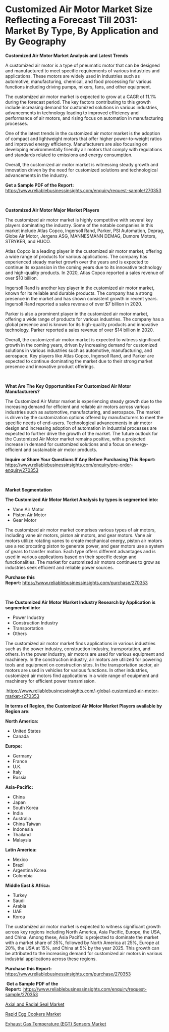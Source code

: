 <p><h1>Customized Air Motor Market Size Reflecting a Forecast Till 2031: Market By Type, By Application and By Geography</h1></p><p><strong>Customized Air Motor Market Analysis and Latest Trends</strong></p>
<p><p>A customized air motor is a type of pneumatic motor that can be designed and manufactured to meet specific requirements of various industries and applications. These motors are widely used in industries such as automotive, manufacturing, chemical, and food processing for various functions including driving pumps, mixers, fans, and other equipment.</p><p>The customized air motor market is expected to grow at a CAGR of 11.1% during the forecast period. The key factors contributing to this growth include increasing demand for customized solutions in various industries, advancements in technology leading to improved efficiency and performance of air motors, and rising focus on automation in manufacturing processes.</p><p>One of the latest trends in the customized air motor market is the adoption of compact and lightweight motors that offer higher power-to-weight ratios and improved energy efficiency. Manufacturers are also focusing on developing environmentally friendly air motors that comply with regulations and standards related to emissions and energy consumption.</p><p>Overall, the customized air motor market is witnessing steady growth and innovation driven by the need for customized solutions and technological advancements in the industry.</p></p>
<p><strong>Get a Sample PDF of the Report:&nbsp;</strong> <a href="https://www.reliablebusinessinsights.com/enquiry/request-sample/270353">https://www.reliablebusinessinsights.com/enquiry/request-sample/270353</a></p>
<p>&nbsp;</p>
<p><strong>Customized Air Motor Major Market Players</strong></p>
<p><p>The customized air motor market is highly competitive with several key players dominating the industry. Some of the notable companies in this market include Atlas Copco, Ingersoll Rand, Parker, PSI Automation, Deprag, Globe Air Motor, Jergens ASG, MANNESMANN DEMAG, Dumore Motors, STRYKER, and HUCO.</p><p>Atlas Copco is a leading player in the customized air motor market, offering a wide range of products for various applications. The company has experienced steady market growth over the years and is expected to continue its expansion in the coming years due to its innovative technology and high-quality products. In 2020, Atlas Copco reported a sales revenue of over $10 billion.</p><p>Ingersoll Rand is another key player in the customized air motor market, known for its reliable and durable products. The company has a strong presence in the market and has shown consistent growth in recent years. Ingersoll Rand reported a sales revenue of over $7 billion in 2020.</p><p>Parker is also a prominent player in the customized air motor market, offering a wide range of products for various industries. The company has a global presence and is known for its high-quality products and innovative technology. Parker reported a sales revenue of over $14 billion in 2020.</p><p>Overall, the customized air motor market is expected to witness significant growth in the coming years, driven by increasing demand for customized solutions in various industries such as automotive, manufacturing, and aerospace. Key players like Atlas Copco, Ingersoll Rand, and Parker are expected to continue dominating the market due to their strong market presence and innovative product offerings.</p></p>
<p>&nbsp;</p>
<p><strong>What Are The Key Opportunities For Customized Air Motor Manufacturers?</strong></p>
<p><p>The Customized Air Motor market is experiencing steady growth due to the increasing demand for efficient and reliable air motors across various industries such as automotive, manufacturing, and aerospace. The market is driven by the customization options offered by manufacturers to meet the specific needs of end-users. Technological advancements in air motor design and increasing adoption of automation in industrial processes are expected to further drive the growth of the market. The future outlook for the Customized Air Motor market remains positive, with a projected increase in demand for customized solutions and a focus on energy-efficient and sustainable air motor products.</p></p>
<p><strong>Inquire or Share Your Questions If Any Before Purchasing This Report:</strong> <a href="https://www.reliablebusinessinsights.com/enquiry/pre-order-enquiry/270353">https://www.reliablebusinessinsights.com/enquiry/pre-order-enquiry/270353</a></p>
<p>&nbsp;</p>
<p><strong>Market Segmentation</strong></p>
<p><strong>The Customized Air Motor Market Analysis by types is segmented into:</strong></p>
<p><ul><li>Vane Air Motor</li><li>Piston Air Motor</li><li>Gear Motor</li></ul></p>
<p><p>The customized air motor market comprises various types of air motors, including vane air motors, piston air motors, and gear motors. Vane air motors utilize rotating vanes to create mechanical energy, piston air motors use a reciprocating piston to generate power, and gear motors use a system of gears to transfer motion. Each type offers different advantages and is used in various applications based on their specific design and functionalities. The market for customized air motors continues to grow as industries seek efficient and reliable power sources.</p></p>
<p><strong>Purchase this Report:&nbsp;</strong><a href="https://www.reliablebusinessinsights.com/purchase/270353">https://www.reliablebusinessinsights.com/purchase/270353</a></p>
<p>&nbsp;</p>
<p><strong>The Customized Air Motor Market Industry Research by Application is segmented into:</strong></p>
<p><ul><li>Power Industry</li><li>Construction Industry</li><li>Transportation</li><li>Others</li></ul></p>
<p><p>The customized air motor market finds applications in various industries such as the power industry, construction industry, transportation, and others. In the power industry, air motors are used for various equipment and machinery. In the construction industry, air motors are utilized for powering tools and equipment on construction sites. In the transportation sector, air motors are used in vehicles for various functions. In other industries, customized air motors find applications in a wide range of equipment and machinery for efficient power transmission.</p></p>
<p><a href="https://www.reliablebusinessinsights.com/-global-customized-air-motor-market-r270353">&nbsp;https://www.reliablebusinessinsights.com/-global-customized-air-motor-market-r270353</a></p>
<p><strong>In terms of Region, the Customized Air Motor Market Players available by Region are:</strong></p>
<p>
    <p> <strong> North America: </strong>
        <ul>
            <li>United States</li>
            <li>Canada</li>
        </ul>
        </p> 
    <p> <strong> Europe: </strong>
        <ul>
            <li>Germany</li>
            <li>France</li>
            <li>U.K.</li>
            <li>Italy</li>
            <li>Russia</li>
        </ul>
        </p> 
    <p> <strong> Asia-Pacific: </strong>
        <ul>
            <li>China</li>
            <li>Japan</li>
            <li>South Korea</li>
            <li>India</li>
            <li>Australia</li>
            <li>China Taiwan</li>
            <li>Indonesia</li>
            <li>Thailand</li>
            <li>Malaysia</li>
        </ul>
        </p> 
    <p> <strong> Latin America: </strong>
        <ul>
            <li>Mexico</li>
            <li>Brazil</li>
            <li>Argentina Korea</li>
            <li>Colombia</li>
        </ul>
        </p> 
    <p> <strong> Middle East & Africa: </strong>
        <ul>
            <li>Turkey</li>
            <li>Saudi</li>
            <li>Arabia</li>
            <li>UAE</li>
            <li>Korea</li>
        </ul>
    </p>
    </p>
<p><p>The customized air motor market is expected to witness significant growth across key regions including North America, Asia Pacific, Europe, the USA, and China. Among these, Asia Pacific is projected to dominate the market with a market share of 35%, followed by North America at 25%, Europe at 20%, the USA at 15%, and China at 5% by the year 2025. This growth can be attributed to the increasing demand for customized air motors in various industrial applications across these regions.</p></p>
<p><strong>Purchase this Report: </strong><a href="https://www.reliablebusinessinsights.com/purchase/270353">https://www.reliablebusinessinsights.com/purchase/270353</a></p>
<p>&nbsp;<strong>Get a Sample PDF of the Report:&nbsp;&nbsp;</strong><a href="https://www.reliablebusinessinsights.com/enquiry/request-sample/270353">https://www.reliablebusinessinsights.com/enquiry/request-sample/270353</a></p>
<p><strong></strong></p>
<p><p><a href="https://issuu.com/reportprime-2/docs/axial-and-radial-seal-market-size-2030.pptx">Axial and Radial Seal Market</a></p><p><a href="https://medium.com/@parmer78465/global-rapid-egg-cookers-market-trends-insights-into-growth-opportunities-and-challenges-96d4ff1ed67e">Rapid Egg Cookers Market</a></p><p><a href="https://medium.com/@marisolking1/exhaust-gas-temperature-egt-sensors-market-size-share-analysis-growth-trends-forecast-2024-41e111999b3c">Exhaust Gas Temperature (EGT) Sensors Market</a></p></p>